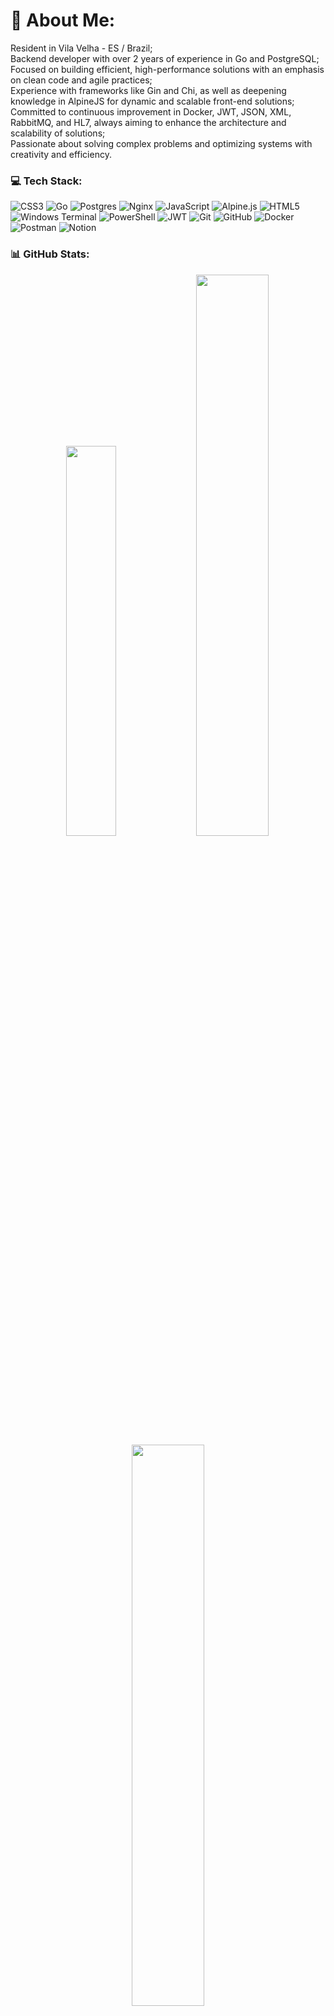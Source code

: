 # 💫 About Me:
  Resident in Vila Velha - ES / Brazil;<br> 
  Backend developer with over 2 years of experience in Go and PostgreSQL;<br> 
  Focused on building efficient, high-performance solutions with an emphasis on clean code and agile practices;<br> 
  Experience with frameworks like Gin and Chi, as well as deepening knowledge in AlpineJS for dynamic and scalable front-end solutions;<br> 
  Committed to continuous improvement in Docker, JWT, JSON, XML, RabbitMQ, and HL7, always aiming to enhance the architecture and scalability of solutions;<br> 
  Passionate about solving complex problems and optimizing systems with creativity and efficiency.

### 💻 Tech Stack:
![CSS3](https://img.shields.io/badge/css3-%231572B6.svg?style=for-the-badge&logo=css3&logoColor=white) ![Go](https://img.shields.io/badge/go-%2300ADD8.svg?style=for-the-badge&logo=go&logoColor=white) ![Postgres](https://img.shields.io/badge/postgres-%23316192.svg?style=for-the-badge&logo=postgresql&logoColor=white) ![Nginx](https://img.shields.io/badge/nginx-%23009639.svg?style=for-the-badge&logo=nginx&logoColor=white) ![JavaScript](https://img.shields.io/badge/javascript-%23323330.svg?style=for-the-badge&logo=javascript&logoColor=%23F7DF1E) ![Alpine.js](https://img.shields.io/badge/alpinejs-white.svg?style=for-the-badge&logo=alpinedotjs&logoColor=%238BC0D0) ![HTML5](https://img.shields.io/badge/html5-%23E34F26.svg?style=for-the-badge&logo=html5&logoColor=white) ![Windows Terminal](https://img.shields.io/badge/Windows%20Terminal-%234D4D4D.svg?style=for-the-badge&logo=windows-terminal&logoColor=white) ![PowerShell](https://img.shields.io/badge/PowerShell-%235391FE.svg?style=for-the-badge&logo=powershell&logoColor=white) ![JWT](https://img.shields.io/badge/JWT-black?style=for-the-badge&logo=JSON%20web%20tokens) ![Git](https://img.shields.io/badge/git-%23F05033.svg?style=for-the-badge&logo=git&logoColor=white) ![GitHub](https://img.shields.io/badge/github-%23121011.svg?style=for-the-badge&logo=github&logoColor=white) ![Docker](https://img.shields.io/badge/docker-%230db7ed.svg?style=for-the-badge&logo=docker&logoColor=white) ![Postman](https://img.shields.io/badge/Postman-FF6C37?style=for-the-badge&logo=postman&logoColor=white) ![Notion](https://img.shields.io/badge/Notion-%23000000.svg?style=for-the-badge&logo=notion&logoColor=white)

### 📊 GitHub Stats:
<p align="center">
  <img src="https://github-readme-stats.vercel.app/api/top-langs/?username=mattheusrocha2&theme=dark&hide_border=true&include_all_commits=true&count_private=true&layout=compact" width="40%" />
  <img src="https://github-readme-streak-stats.herokuapp.com/?user=mattheusrocha2&theme=dark&hide_border=true" width="48%" />
  <img src="https://github-readme-stats.vercel.app/api?username=mattheusrocha2&theme=dark&hide_border=true&include_all_commits=true&count_private=true" width="48%" />
  <!-- REPOSITORIOS CONTRIBUIDOS
  <img src="https://github-contributor-stats.vercel.app/api?username=mattheusrocha2&limit=5&theme=dark&combine_all_yearly_contributions=true" width="100%" />-->
</p>


#### 🌐 Socials:
[![Discord](https://img.shields.io/badge/Discord-%237289DA.svg?logo=discord&logoColor=white)](https://discord.gg/mattheusrocha) [![Facebook](https://img.shields.io/badge/Facebook-%231877F2.svg?logo=Facebook&logoColor=white)](https://facebook.com/mattheusrocha2) [![Instagram](https://img.shields.io/badge/Instagram-%23E4405F.svg?logo=Instagram&logoColor=white)](https://instagram.com/mattheusrocha2) [![LinkedIn](https://img.shields.io/badge/LinkedIn-%230077B5.svg?logo=linkedin&logoColor=white)](https://linkedin.com/in/mattheusrocha2) [![X](https://img.shields.io/badge/X-black.svg?logo=X&logoColor=white)](https://x.com/MattheusRocha8) 

---
[![](https://visitcount.itsvg.in/api?id=mattheusrocha2&label=Profile%20Views&color=1&pretty=true)](https://visitcount.itsvg.in)
